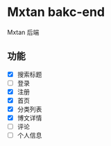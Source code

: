 # Mxtan bakc-end

Mxtan 后端

## 功能
- [x] 搜索标题
- [ ] 登录
- [x] 注册
- [x] 首页
- [x] 分类列表
- [x] 博文详情
- [ ] 评论
- [ ] 个人信息
